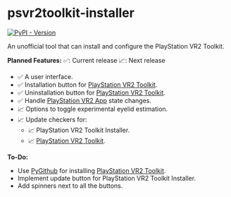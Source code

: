 # psvr2toolkit-installer

[PyGithub]: https://github.com/pygithub/pygithub
[PlayStation VR2 App]: https://store.steampowered.com/app/2580190/PlayStationVR2_App
[PlayStation VR2 Toolkit]: https://github.com/BnuuySolutions/PSVR2Toolkit
[![PyPI - Version](https://img.shields.io/pypi/v/psvr2toolkit-installer)](https://python.org/pypi/psvr2toolkit-installer)

An unofficial tool that can install and configure the PlayStation VR2 Toolkit.

**Planned Features:**
✅: Current release
📈: Next release

- ✅ A user interface.
- ✅ Installation button for [PlayStation VR2 Toolkit].
- ✅ Uninstallation button for [PlayStation VR2 Toolkit].
- ✅ Handle [PlayStation VR2 App] state changes.
- 📈 Options to toggle experimental eyelid estimation.
- 📈 Update checkers for:
  - 📈 PlayStation VR2 Toolkit Installer.
  - 📈 [PlayStation VR2 Toolkit].

**To-Do:**

- Use [PyGithub] for installing [PlayStation VR2 Toolkit].
- Implement update button for PlayStation VR2 Toolkit Installer.
- Add spinners next to all the buttons.
